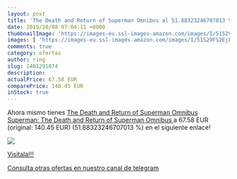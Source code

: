 ```yaml
---
layout: post
title: 'The Death and Return of Superman Omnibus al 51.88323246707013 % de descuento'
date: 2019/10/08 07:04:11 +0000
thumbnailImage: 'https://images-eu.ssl-images-amazon.com/images/I/51S29FS2EjL._SL200_.jpg'
images: [ 'https://images-eu.ssl-images-amazon.com/images/I/51S29FS2EjL._SL200_.jpg' ]
comments: true
category: ofertas
author: ring
slug: 1401291074
description:
actualPrice: 67.58 EUR
comparePrice: 140.45 EUR
inStock: true
---
```


Ahora mismo tienes [The Death and Return of Superman Omnibus  Superman: The Death and Return of Superman Omnibus ](https://www.amazon.com/dp/1401291074/?tag=redken08-20) a 67.58 EUR (original: 140.45 EUR) (51.88323246707013 %) en el siguiente enlace!

[![](https://images-eu.ssl-images-amazon.com/images/I/51S29FS2EjL._SL200_.jpg)](https://www.amazon.com/dp/1401291074/?tag=redken08-20)

[Visítala!!!](https://www.amazon.com/dp/1401291074/?tag=redken08-20)

[Consulta otras ofertas en nuestro canal de telegram](https://t.me/s/ofertas25)
